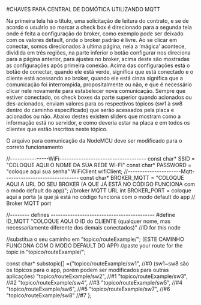 #CHAVES PARA CENTRAL DE DOMÓTICA UTILIZANDO MQTT

Na primeira tela há o título, uma solicitação de leitura do contrato, e se de acordo o usuário ao marcar a check box é direcionado para a segunda tela onde é feita a configuração do broker, como exemplo pode ser deixado com os valores default, onde o broker padrão é livre. Ao se clicar em conectar, somos direcionados à ultima página, nela a ‘mágica’ acontece, dividida em três regiões, na parte inferior o botão configurar nos direciona para a página anterior, para ajustes no broker, acima deste são mostradas as configurações após primeira conexão. Acima das configurações está o botão de conectar, quando ele está verde, significa que está conectado e o cliente está acessando ao broker, quando ele está cinza significa que a comunicação foi interrompida, propositalmente ou não, e que é necessário clicar nele novamente para estabelecer nova comunicação. Sempre que estiver conectado, os check boxes da parte superior quando acionados ou des-acionados, enviam valores para os respectivos tópicos (sw1 à sw8 dentro do caminho especificado) que serão acessados pela placa e acionados ou não. Abaixo destes existem sliders que mostram como a informação está no servidor, e como deveria estar na placa e em todos os clientes que estão inscritos neste tópico.

O arquivo para comunicação da NodeMCU deve ser modificado para o correto funcionamento

//----------------WiFi------------------------------------ 
const char* SSID =  "COLOQUE AQUI O NOME DA SUA REDE WI-FI"
const char* PASSWORD = "coloque aqui sua senha"
WiFiClient wifiClient; 
//----------------------Mqtt-------------------------------
const char* BROKER_MQTT = "COLOQUE AQUI A URL DO SEU BROKER (A QUE JÁ ESTÁ NO CÓDIGO FUNCIONA com o modo default do app)";  //broker MQTT URL
int BROKER_PORT = coloque aqui a porta (a que já está no código funciona com o modo default do app                    // Broker MQTT port

//-------- defines -------------------------------------------
#define ID_MQTT  "COLOQUE AQUI O ID do CLIENTE (qualquer nome, mas necessariamente diferente dos demais conectados)"             //ID for this node

//substitua o seu caminho em  "topico/routeExample/";        (ESTE CAMINHO FUNCIONA COM O MODO DEFAULT DO APP)
//paste your route for the topic in "topico/routeExample/";

const char* substopic[] ={"topico/routeExample/sw1",   //#0    (sw1~sw8 são os tópicos para o app, porém podem ser modificados para outras aplicações)
                          "topico/routeExample/sw2",   //#1
                          "topico/routeExample/sw3",   //#2
                          "topico/routeExample/sw4",   //#3
                          "topico/routeExample/sw5",   //#4
                          "topico/routeExample/sw6",   //#5
                          "topico/routeExample/sw7",   //#6
                          "topico/routeExample/sw8"    //#7
                                           };



